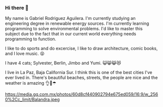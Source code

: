 ### Hi there 👋

My name is Gabriel Rodriguez Aguilera. I'm currently studying an engineering degree in renewable energy sources. I'm currently learning programming to solve environmental problems. I'd like to master this subject due to the fact that in our current world everything needs programming to function.

I like to do sports and do excercise, I like to draw architecture, comic books, and I love music. 😝

I have 4 cats; Sylvester, Berlin, Jimbo and Yumi. 😺😸😹😻

I live in La Paz, Baja California Sur. I think this is one of the best cities I've ever lived in. There's beautiful beaches, streets, the people are nice and the weather is amazing 👌👣☂

https://media.gq.com.mx/photos/60d8cf440902794e675ed059/16:9/w_2560%2Cc_limit/Balandra.jpeg

<!--
**gabrielroag/gabrielroag** is a ✨ _special_ ✨ repository because its `README.md` (this file) appears on your GitHub profile.

Here are some ideas to get you started:

- 🔭 I’m currently working on ...
- 🌱 I’m currently learning ...
- 👯 I’m looking to collaborate on ...
- 🤔 I’m looking for help with ...
- 💬 Ask me about ...
- 📫 How to reach me: ...
- 😄 Pronouns: ...
- ⚡ Fun fact: ...
-->
